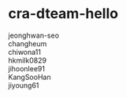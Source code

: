 # cra-dteam-hello

jeonghwan-seo  
changheum  
chiwona11  
hkmilk0829  
jihoonlee91  
KangSooHan  
jiyoung61  
